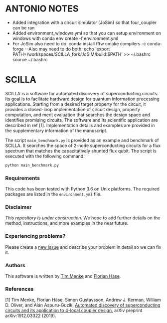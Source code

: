 # ANTONIO NOTES
- Added integration with a circuit simulator (JoSim) so that four_coupler can be ran
- Added environment_windows.yml so that you can setup environment on windows with conda env create -f environment.yml
- For JoSim also need to do: conda install fftw cmake compilers -c conda-forge
    --Also may need to do both: echo 'export PATH=/workspaces/SCILLA_fork/JoSIM/build:$PATH' >> ~/.bashrc
                           source ~/.bashrc


# SCILLA

SCILLA is a software for automated discovery of superconducting circuits.
Its goal is to facilitate hardware design for quantum information processing applications.
Starting from a desired target property for the circuit, it provides a closed-loop implementation of circuit design, property computation, and merit evaluation that searches the design space and identifies promising circuits.
The software and its scientific application are described in ref [1].
Implementation details and examples are provided in the supplementary information of the manuscript.

The script `main_benchmark.py` is provided as an example and benchmark of SCILLA.
It searches the space of 2-node superconducting circuits for a flux spectrum that matches the capacitatively shunted flux qubit.
The script is executed with the following command:
```python
python main_benchmark.py
```


### Requirements

This code has been tested with Python 3.6 on Unix platforms.
The required packages are listed in the `environment.yml` file.


### Disclaimer

_This repository is under construction._ We hope to add further details on the method, instructions, and more examples in the near future. 


### Experiencing problems? 

Please create a [new issue](https://github.com/aspuru-guzik-group/SCILLA/issues/new) and describe your problem in detail so we can fix it.


### Authors

This software is written by [Tim Menke](https://github.com/Timmenke) and [Florian Häse](https://github.com/FlorianHase).


### References

[1] Tim Menke, Florian Häse, Simon Gustavsson, Andrew J. Kerman, William D. Oliver, and Alán Aspuru-Guzik, [Automated discovery of superconducting circuits and its application to 4-local coupler design](https://arxiv.org/abs/1912.03322), arXiv preprint arXiv:1912.03322 (2019).
